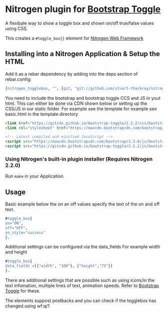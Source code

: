 # Nitrogen plugin for [Bootstrap Toggle](http://www.bootstraptoggle.com/)


A flexibale way to show a toggle box and shown on/off true/false values using CSS.

This creates a `#toggle_box{}` element for [Nitrogen Web Framework](http://nitrogenproject.com) 


## Installing into a Nitrogen Application & Setup the HTML

Add it as a rebar dependency by adding into the deps section of rebar.config:

```erlang
{nitrogen_togglebox, "", {git, "git://github.com/stuart-thackray/nitrogen_togglebox.git", {branch, master}}}
```

You need to include the bootstrap and bootstrap toggle CCS and JS in yout html. This can either be done via CDN shown below or setting up the CSS/JS in our static folder. For example see the template for example see basic.html in the template directory


```html
<link href="https://gitcdn.github.io/bootstrap-toggle/2.2.2/css/bootstrap-toggle.min.css" rel="stylesheet">
<link rel="stylesheet" href="https://maxcdn.bootstrapcdn.com/bootstrap/3.3.6/css/bootstrap.min.css" integrity="sha384-1q8mTJOASx8j1Au+a5WDVnPi2lkFfwwEAa8hDDdjZlpLegxhjVME1fgjWPGmkzs7" crossorigin="anonymous">

<!-- Latest compiled and minified JavaScript -->
<script src="https://maxcdn.bootstrapcdn.com/bootstrap/3.3.6/js/bootstrap.min.js" integrity="sha384-0mSbJDEHialfmuBBQP6A4Qrprq5OVfW37PRR3j5ELqxss1yVqOtnepnHVP9aJ7xS" crossorigin="anonymous"></script>
<script src="https://gitcdn.github.io/bootstrap-toggle/2.2.2/js/bootstrap-toggle.min.js"></script>
```

### Using Nitrogen's built-in plugin installer (Requires Nitrogen 2.2.0)

Run `make` in your Application. 


## Usage
Basic example below the on an off values specify the text of the on and off text.

```erlang
#toggle_box{
on="ON",
off="OFF",
on_style="success"
}.	
```

Additional settings can be configured via the data_fields
For example width and height
```erlang
#toggle_box{
data_fields =[{"width", "100"}, {"height","75"}]
}.
```


There are additional settings that are possible such as using icons/in the text infomation, multiple lines of text, animation speeds. Refer to [Bootstrap Toggle](http://www.bootstraptoggle.com/) for these.

The elements suppost postbacks and you can check if the togglebox has changed using wf:q/1


